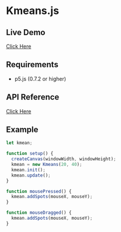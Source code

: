 # Kmeans.js

## Live Demo
[Click Here](https://gruselhaus.github.io/kmeans.js/Example/)

## Requirements
  * p5.js (0.7.2 or higher)
  
## API Reference
[Click Here](https://gruselhaus.github.io/kmeans.js/docs/)

## Example
```js
let kmean;

function setup() {
  createCanvas(windowWidth, windowHeight);
  kmean = new Kmeans(20, 40);
  kmean.init();
  kmean.update();
}

function mousePressed() {
  kmean.addSpots(mouseX, mouseY);
}

function mouseDragged() {
  kmean.addSpots(mouseX, mouseY);
}
```
